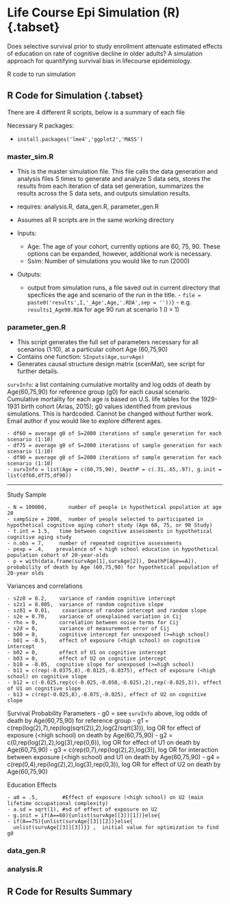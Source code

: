 # Life Course Epi Simulation (R) {.tabset}

Does selective survival prior to study enrollment attenuate estimated effects of education on rate of cognitive decline in older adults? A simulation approach for quantifying survival bias in lifecourse epidemiology.

R code to run simulation


## R Code for Simulation {.tabset}
There are 4 different R scripts, below is a summary of each file

Necessary R packages: 

 - `install.packages('lme4','ggplot2','MASS')`

### master_sim.R 
 - This is the master simulation file. This file calls the data generation and analysis files S times to generate and analyze S data  sets, stores the results from each iteration of data set generation, summarizes the results across the S data sets, and outputs simulation results.

 - requires: analysis.R, data_gen.R, parameter_gen.R
 - Assumes all R scripts are in the same working directory
 - Inputs:
     - Age: The age of your cohort, currently options are 60, 75, 90. These options can be expanded, however, additional work is necessary. 
     - Ssim: Number of simulations you would like to run (2000)
     
 - Outputs: 
     - output from simulation runs, a file saved out in current directory that specfices the age and scenario of the run in the title.
           - `file = paste0('results',I,'_Age',Age,'.RDA',sep = ''))}`
           - e.g. `results1_Age90.RDA` for age 90 run at scenario 1 (I = 1)

### parameter_gen.R      
- This script generates the full set of parameters necessary for all scenarios (1:10), at a particular cohort Age (60,75,90)
- Contains one function: `SInputs(Age,survAge)`
- Generates causal structure design matrix (scenMat), see script for further details.

`survInfo`: a list containing cumulative mortality and log odds of death by Age(60,75,90) for reference group (g0) for each causal scenario. Cumulative mortality for each age is based on U.S. life tables for the 1929-1931 birth cohort (Arias, 2015); g0 values identified from previous simulations. This is hardcoded. Cannot be changed without further work. Email author if you would like to explore different ages. 

    - df60 = average g0 of S=2000 iterations of sample generation for each scenario (1:10)
    - df75 = average g0 of S=2000 iterations of sample generation for each scenario (1:10)
    - df90 = average g0 of S=2000 iterations of sample generation for each scenario (1:10)
    - survInfo = list(Age = c(60,75,90), DeathP = c(.31,.65,.97), g.init = list(df60,df75,df90))

---

Study Sample

    - N = 100000,       number of people in hypothetical population at age 20
    - sampSize = 2000,  number of people selected to participated in hypothetical cognitive aging cohort study (Age 60, 75, or 90 Study)
    - t.int = 1.5,   time between cognitive assessments in hypothetical cognitive aging study
    - n.obs = 7,     number of repeated cognitive assessments
    - pexp = .4,    prevalence of < high school education in hypothetical population cohort of 20-year-olds
    - p = with(data.frame(survAge[1],survAge[2]), DeathP[Age==A]), probability of death by Age (60,75,90) for hypothetical population of 20-year olds
    
Variances and correlations

    - s2z0 = 0.2,    variance of random cognitive intercept
    - s2z1 = 0.005,  variance of random cognitive slope 
    - sz01 = 0.01,    covariance of random intercept and random slope
    - s2e = 0.70,    variance of unexplained variation in Cij
    - rho = 0,       correlation between noise terms for Cij
    - s2d = 0,       variance of measurement error of Cij
    - b00 = 0,       cognitive intercept for unexposed (>=high school)
    - b01 = -0.5,    effect of exposure (<high school) on cognitive intercept
    - b02 = 0,       effect of U1 on cognitive intercept
    - b03 = 0,       effect of U2 on cognitive intercept
    - b10 = -0.05,  cognitive slope for unexposed (>=high school)
    - b11 = c(rep(-0.0375,8),-0.0125,-0.0375), effect of exposure (<high school) on cognitive slope
    - b12 = c(-0.025,rep(c(-0.025,-0.050,-0.025),2),rep(-0.025,3)), effect of U1 on cognitive slope
    - b13 = c(rep(-0.025,8),-0.075,-0.025), effect of U2 on cognitive slope
    
Survival Probability Parameters
    - g0 = see `survInfo` above, log odds of death by Age(60,75,90) for reference group
    - g1 = c(rep(log(2),7),rep(log(sqrt(2)),2),log(2/sqrt(3))), log OR for effect of exposure (<high school) on death by Age(60,75,90)
    - g2 = c(0,rep(log(2),2),log(3),rep(0,6)), log OR for effect of U1 on death by Age(60,75,90)
    - g3 = c(rep(0,7),rep(log(2),2),log(3)), log OR for interaction between exposure (<high school) and U1 on death by Age(60,75,90)
    - g4 = c(rep(0,4),rep(log(2),2),log(3),rep(0,3)), log OR for effect of U2 on death by Age(60,75,90)
   
Education Effects

    - a0 = .5,        #Effect of exposure (<high school) on U2 (main lifetime occupational complexity)
    - a.sd = sqrt(1), #sd of effect of exposure on U2 
    - g.init = if(A==60){unlist(survAge[[3]][1])}else{
    - if(A==75){unlist(survAge[[3]][2])}else{
      unlist(survAge[[3]][3])}} ,  initial value for optimization to find g0
 
### data_gen.R 

### analysis.R 

## R Code for Results Summary
